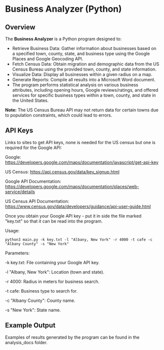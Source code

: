 # Business Analyzer (Python)

## Overview

The **Business Analyzer** is a Python program designed to:

- Retrieve Business Data: Gather information about businesses based on a specified town, county, state, and business type using the Google Places and Google Geocoding API.
- Fetch Census Data: Obtain migration and demographic data from the US Census Bureau using the provided town, county, and state information.
- Visualize Data: Display all businesses within a given radius on a map.
- Generate Reports: Compile all results into a Microsoft Word document.
- The program performs statistical analysis on various business attributes, including opening hours, Google reviews/ratings, and offered services for specific business types within a town, county, and state in the United States.

**Note:** The US Census Bureau API may not return data for certain towns due to population constraints, which could lead to errors.

## API Keys

Links to sites to get API keys, none is needed for the US census but one is required for the Google API:

Google: https://developers.google.com/maps/documentation/javascript/get-api-key

US Census: https://api.census.gov/data/key_signup.html

Google API Documentation: https://developers.google.com/maps/documentation/places/web-service/details

US Census API Documentation: https://www.census.gov/data/developers/guidance/api-user-guide.html

Once you obtain your Google API key - put it in side the file marked "key.txt" so that it can be read into the program.

Usage:
```
python3 main.py -k key.txt -l "Albany, New York" -r 4000 -t cafe -c "Albany County" -s "New York"
```

Parameters:

-k key.txt: File containing your Google API key.

-l "Albany, New York": Location (town and state).

-r 4000: Radius in meters for business search.

-t cafe: Business type to search for.

-c "Albany County": County name.

-s "New York": State name.

## Example Output

Examples of results generated by the program can be found in the analysis_docs folder.
